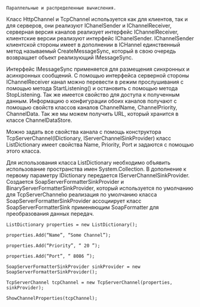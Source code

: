 ```
Параллельные и распределенные вычисления.
```
Класс HttpChannel и TcpChannel используется как для клиентов, так и для серверов, они реализуют
IChanelSender и IChannelReceiver, серверная версия каналов реализует интерфейс
IChannelReceiver, клиентские версии реализуют интерфейс IChanelSender. IChannelSender
клиентской стороны имеет в дополнении в ICHannel единственный метод называемый
CreateMessageSync, который в свою очередь возвращает объект реализующий IMessageSync.

Интерфейс IMessageSync применяется для размещения синхронных и асинхронных сообщений. С
помощью интерфейса серверной стороны IChannelReceiver канал можно перевести в режим
прослушивания с помощью метода StartListening() и остановить с помощью метода StopListening.
Так же имеется свойство для доступа к полученным данным. Информацию о конфигурации обоих
каналов получают с помощью свойств классов каналов ChannelName, ChannelPriority, ChannelData.
Так же мы можем получить URL, который хранится в классе ChannelDataStore. 

Можно задать все свойства канала с помощь конструктора TcpServerChannel(IDictionary, IServerChannelSinkProvider)
класс ListDictionary имеет свойства Name, Priority, Port и задаются с помощью этого класса. 

Для использования класса ListDictionary необходимо объявить использование пространства имен
System.Collection. В дополнение к первому параметру IDictionary передается
IServerChannelSinkProvider. Создается SoapServerFormatterSinkProvider и
BinaryServerFormatterSinkProvider, который используется по умолчанию для TcpServerChannelю
реализация по умолчанию класса SoapServerFormatterSinkProvider ассоциирует класс
SoapServerFormatterSink применяющим SoapFormatter для преобразования данных передач.

```
ListDictionary properties = new ListDictionary();

properties.Add(“Name”, “Some Channel”);

properties.Add(“Priority”, “ 20 ”);

properties.Add(“Port”, “ 8086 ”);

SoapServerFormatterSinkProvider sinkProvider = new SoapServerFormatterSinkProvider();

TcpServerChannel tcpChannel = new TcpServerChannel(properties, sinkProvider);

ShowChannelProperties(tcpChannel);
```

